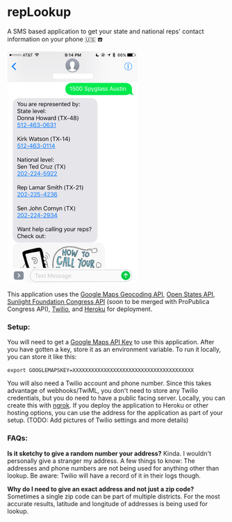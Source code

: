 # repLookup

A SMS based application to get your state and national reps' contact information on your phone 🇺🇸 ☎️ 

<img src="screenshot.png" width="300">

This application uses the [Google Maps Geocoding API](https://developers.google.com/maps/documentation/geocoding/intro), [Open States API](http://docs.openstates.org/api/index.html), [Sunlight Foundation Congress API](https://sunlightlabs.github.io/congress/) (soon to be merged with ProPublica Congress API), [Twilio](https://www.twilio.com), and [Heroku](https://www.heroku.com/) for deployment.

### Setup:

You will need to get a [Google Maps API Key](https://developers.google.com/maps/documentation/geocoding/get-api-key) to use this application. After you have gotten a key, store it as an environment variable. To run it locally, you can store it like this:

```
export GOOGLEMAPSKEY=XXXXXXXXXXXXXXXXXXXXXXXXXXXXXXXXXXXXXXX
```

You will also need a Twilio account and phone number. Since this takes advantage of webhooks/TwiML, you don't need to store any Twilio credentials, but you do need to have a public facing server. Locally, you can create this with [ngrok](https://ngrok.com). If you deploy the application to Heroku or other hosting options, you can use the address for the application as part of your setup. (TODO: Add pictures of Twilio settings and more details)

### FAQs:

**Is it sketchy to give a random number your address?**
Kinda. I wouldn't personally give a stranger my address. A few things to know: The addresses and phone numbers are not being used for anything other than lookup. Be aware: Twilio will have a record of it in their logs though. 

**Why do I need to give an exact address and not just a zip code?**
Sometimes a single zip code can be part of multiple districts. For the most accurate results, latitude and longitude of addresses is being used for lookup. 
